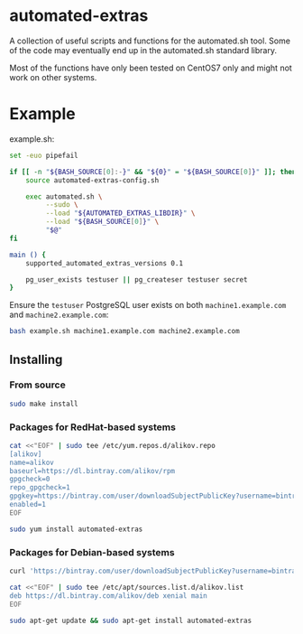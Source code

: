 # automated-extras
A collection of useful scripts and functions for the automated.sh tool. Some of the code may eventually end up in the automated.sh standard library.

Most of the functions have only been tested on CentOS7 only and might not work on other systems.

# Example

example.sh:
```bash
set -euo pipefail

if [[ -n "${BASH_SOURCE[0]:-}" && "${0}" = "${BASH_SOURCE[0]}" ]]; then
    source automated-extras-config.sh

    exec automated.sh \
         --sudo \
         --load "${AUTOMATED_EXTRAS_LIBDIR}" \
         --load "${BASH_SOURCE[0]}" \
         "$@"
fi

main () {
    supported_automated_extras_versions 0.1

    pg_user_exists testuser || pg_createser testuser secret
}
```

Ensure the `testuser` PostgreSQL user exists on both `machine1.example.com` and `machine2.example.com`:
```bash
bash example.sh machine1.example.com machine2.example.com
```


## Installing

### From source

```bash
sudo make install
```

### Packages for RedHat-based systems

```bash
cat <<"EOF" | sudo tee /etc/yum.repos.d/alikov.repo
[alikov]
name=alikov
baseurl=https://dl.bintray.com/alikov/rpm
gpgcheck=0
repo_gpgcheck=1
gpgkey=https://bintray.com/user/downloadSubjectPublicKey?username=bintray
enabled=1
EOF

sudo yum install automated-extras
```

### Packages for Debian-based systems

```bash
curl 'https://bintray.com/user/downloadSubjectPublicKey?username=bintray' | sudo apt-key add -

cat <<"EOF" | sudo tee /etc/apt/sources.list.d/alikov.list
deb https://dl.bintray.com/alikov/deb xenial main
EOF

sudo apt-get update && sudo apt-get install automated-extras
```
